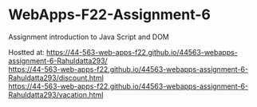# WebApps-F22-Assignment-6
Assignment introduction to Java Script and DOM


Hostted at: <https://44-563-web-apps-f22.github.io/44563-webapps-assignment-6-Rahuldatta293/><br>
    <https://44-563-web-apps-f22.github.io/44563-webapps-assignment-6-Rahuldatta293/discount.html><br>
    <https://44-563-web-apps-f22.github.io/44563-webapps-assignment-6-Rahuldatta293/vacation.html><br>
